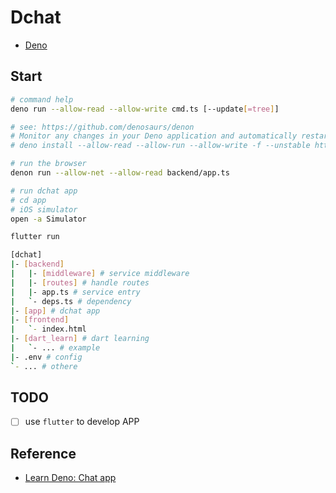 # Dchat

* [Deno](https://deno.land)

## Start

```bash
# command help
deno run --allow-read --allow-write cmd.ts [--update[=tree]]

# see: https://github.com/denosaurs/denon
# Monitor any changes in your Deno application and automatically restart
# deno install --allow-read --allow-run --allow-write -f --unstable https://deno.land/x/denon/denon.ts

# run the browser
denon run --allow-net --allow-read backend/app.ts

# run dchat app
# cd app
# iOS simulator
open -a Simulator

flutter run
```

```bash
[dchat]
|- [backend]
|   |- [middleware] # service middleware
|   |- [routes] # handle routes
|   |- app.ts # service entry
|   `- deps.ts # dependency
|- [app] # dchat app
|- [frontend]
|   `- index.html
|- [dart_learn] # dart learning
|   `- ... # example
|- .env # config
`- ... # othere
```

## TODO

* [ ] use `flutter` to develop APP

## Reference

* [Learn Deno: Chat app](https://aralroca.com/blog/learn-deno-chat-app)
